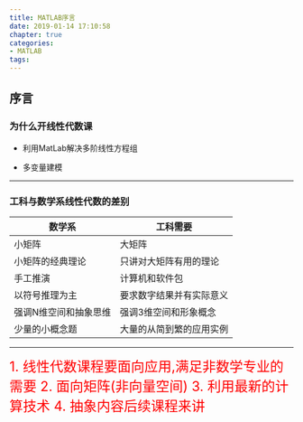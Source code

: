 ```yaml
---
title: MATLAB序言
date: 2019-01-14 17:10:58
chapter: true
categories: 
- MATLAB
tags:
---
```


## 序言

### 为什么开线性代数课

- 利用MatLab解决多阶线性方程组

- 多变量建模

---

### 工科与数学系线性代数的差别

数学系 | 工科需要 
------------ | ------------- 
小矩阵 | 大矩阵  
小矩阵的经典理论 | 只讲对大矩阵有用的理论  
手工推演|计算机和软件包
以符号推理为主|要求数字结果并有实际意义
强调N维空间和抽象思维|强调3维空间和形象概念
少量的小概念题|大量的从简到繁的应用实例

---

<font color=red size=5>
1. 线性代数课程要面向应用,满足非数学专业的需要
2. 面向矩阵(非向量空间)
3. 利用最新的计算技术
4. 抽象内容后续课程来讲
</font>
